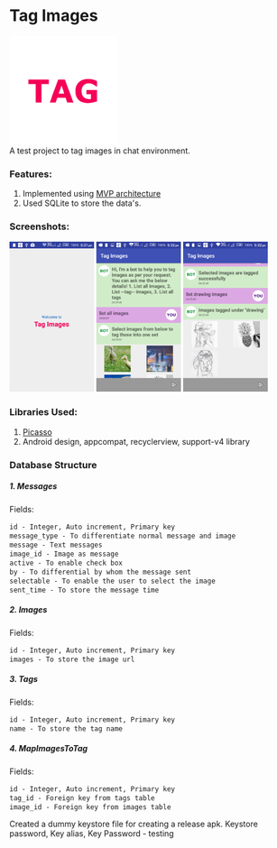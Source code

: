 # Tag Images
<img src="https://raw.githubusercontent.com/Mahendran-Sakkarai/tagimages/master/app/src/main/res/mipmap-xxxhdpi/ic_launcher.png" /><br/>
A test project to tag images in chat environment.

### Features:
1. Implemented using [MVP architecture](https://github.com/googlesamples/android-architecture)
2. Used SQLite to store the data's.

### Screenshots:
<img src="https://raw.githubusercontent.com/Mahendran-Sakkarai/tagimages/master/screenshots/1.png" style="width:150px;height:auto"/>
<img src="https://raw.githubusercontent.com/Mahendran-Sakkarai/tagimages/master/screenshots/2.png" style="width:150px;height:auto"/>
<img src="https://raw.githubusercontent.com/Mahendran-Sakkarai/tagimages/master/screenshots/3.png" style="width:150px;height:auto"/>

### Libraries Used:
1. [Picasso](http://square.github.io/picasso/)
2. Android design, appcompat, recyclerview, support-v4 library

### Database Structure
##### 1. Messages
Fields:
```
id - Integer, Auto increment, Primary key
message_type - To differentiate normal message and image
message - Text messages
image_id - Image as message
active - To enable check box
by - To differential by whom the message sent
selectable - To enable the user to select the image
sent_time - To store the message time
```
##### 2. Images
Fields:
```
id - Integer, Auto increment, Primary key
images - To store the image url
```
##### 3. Tags
Fields:
```
id - Integer, Auto increment, Primary key
name - To store the tag name
```
##### 4. MapImagesToTag
Fields:
```
id - Integer, Auto increment, Primary key
tag_id - Foreign key from tags table
image_id - Foreign key from images table
```

Created a dummy keystore file for creating a release apk.
Keystore password, Key alias, Key Password - testing